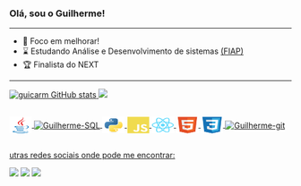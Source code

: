 ### Olá, sou o Guilherme!
__________________________________________________________________________________________________________________________________________

- 🎯 Foco em melhorar!
- ⌛ Estudando Análise e Desenvolvimento de sistemas <a href="https://www.fiap.com.br">(FIAP)</a>
- 🏆 Finalista do NEXT
___________________________________________________________________________________________________________________________________________
<div>
  <a href="https://github.com/guicarm">
    
  ![guicarm GitHub stats](https://github-readme-stats.vercel.app/api?username=guicarm&show_icons=true&theme=highcontrast)
  <img height="180em" src="https://github-readme-stats.vercel.app/api/top-langs/?username=guicarm&layout=compact&langs_count=7&theme=merko"/>
</div>



<div style="display: inline_block"><br>
  <img align="center" alt="Guilherme-Java" height="30" width="40" src="https://raw.githubusercontent.com/devicons/devicon/master/icons/java/java-original.svg">
  <img align="center" alt="Guilherme-SQL" height="30" width="40" src="https://cdn.jsdelivr.net/gh/devicons/devicon@latest/icons/azuresqldatabase/azuresqldatabase-original.svg">
  <img align="center" alt="Guilherme-Python" height="30" width="40" src="https://raw.githubusercontent.com/devicons/devicon/master/icons/python/python-original.svg">
  <img align="center" alt="Guilherme-Js" height="30" width="40" src="https://raw.githubusercontent.com/devicons/devicon/master/icons/javascript/javascript-plain.svg">
  <img align="center" alt="Guilherme-React" height="30" width="40" src="https://raw.githubusercontent.com/devicons/devicon/master/icons/react/react-original.svg">
  <img align="center" alt="Guilherme-HTML" height="30" width="40" src="https://raw.githubusercontent.com/devicons/devicon/master/icons/html5/html5-original.svg">
  <img align="center" alt="Guilherme-CSS" height="30" width="40" src="https://raw.githubusercontent.com/devicons/devicon/master/icons/css3/css3-original.svg">
  <img align="center" alt="Guilherme-git" height="30" width="40" src="https://user-images.githubusercontent.com/25181517/192108372-f71d70ac-7ae6-4c0d-8395-51d8870c2ef0.png"/>
</div>

##

utras redes sociais onde pode me encontrar:

<div>
  <a href="https://www.linkedin.com/in/guilherme-carneiro-189891266/" target="_blank"><img src="https://img.shields.io/badge/-LinkedIn-%230077B5?style=for-the-badge&logo=linkedin&logoColor=white" target="_blank"></a>
  <a href = "mailto:guilhermecarneiromt@gmail.com"><img src="https://img.shields.io/badge/-Gmail-%23333?style=for-the-badge&logo=gmail&logoColor=white" target="_blank"></a>
  <a href="https://www.instagram.com/gui_carmv" target="_blank"><img src="https://img.shields.io/badge/-Instagram-%23E4405F?style=for-the-badge&logo=instagram&logoColor=white" target="_blank"></a> 
</div>
